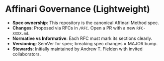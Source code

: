 # Affinari Governance (Lightweight)

- **Spec ownership**: This repository is the canonical Affinari Method spec.
- **Changes**: Proposed via RFCs in `/RFC`. Open a PR with a new `RFC-XXXX.md`.
- **Normative vs Informative**: Each RFC must mark its sections clearly.
- **Versioning**: SemVer for spec; breaking spec changes = MAJOR bump.
- **Stewards**: Initially maintained by Andrew T. Fielden with invited collaborators.
